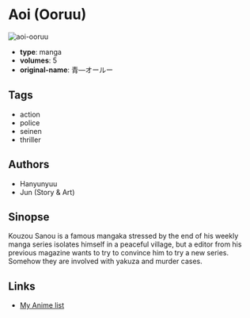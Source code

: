# Aoi (Ooruu)

![aoi-ooruu](https://cdn.myanimelist.net/images/manga/2/42599.jpg)

-   **type**: manga
-   **volumes**: 5
-   **original-name**: 青―オールー

## Tags

-   action
-   police
-   seinen
-   thriller

## Authors

-   Hanyunyuu
-   Jun (Story & Art)

## Sinopse

Kouzou Sanou is a famous mangaka stressed by the end of his weekly manga series isolates himself in a peaceful village, but a editor from his previous magazine wants to try to convince him to try a new series. Somehow they are involved with yakuza and murder cases.

## Links

-   [My Anime list](https://myanimelist.net/manga/26496/Aoi_Ooruu)

